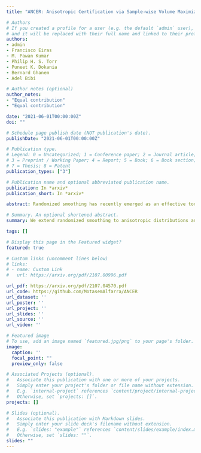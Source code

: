 ```yaml
---
title: "ANCER: Anisotropic Certification via Sample-wise Volume Maximization"

# Authors
# If you created a profile for a user (e.g. the default `admin` user), write the username (folder name) here 
# and it will be replaced with their full name and linked to their profile.
authors:
- admin
- Francisco Eiras
- M. Pawan Kumar
- Philip H. S. Torr
- Puneet K. Dokania
- Bernard Ghanem
- Adel Bibi

# Author notes (optional)
author_notes: 
- "Equal contribution"
- "Equal contribution"

date: "2021-06-01T00:00:00Z"
doi: ""

# Schedule page publish date (NOT publication's date).
publishDate: "2021-06-01T00:00:00Z"

# Publication type.
# Legend: 0 = Uncategorized; 1 = Conference paper; 2 = Journal article;
# 3 = Preprint / Working Paper; 4 = Report; 5 = Book; 6 = Book section;
# 7 = Thesis; 8 = Patent
publication_types: ["3"]

# Publication name and optional abbreviated publication name.
publication: In *arxiv*
publication_short: In *arxiv*

abstract: Randomized smoothing has recently emerged as an effective tool that enables certification of deep neural network classifiers at scale. All prior art on randomized smoothing has focused on isotropic ℓp certification, which has the advantage of yielding certificates that can be easily compared among isotropic methods via ℓp-norm radius. However, isotropic certification limits the region that can be certified around an input to worst-case adversaries, i.e., it cannot reason about other "close", potentially large, constant prediction safe regions. To alleviate this issue, (i) we theoretically extend the isotropic randomized smoothing ℓ1 and ℓ2 certificates to their generalized anisotropic counterparts following a simplified analysis. Moreover, (ii) we propose evaluation metrics allowing for the comparison of general certificates - a certificate is superior to another if it certifies a superset region - with the quantification of each certificate through the volume of the certified region. We introduce ANCER, a practical framework for obtaining anisotropic certificates for a given test set sample via volume maximization. Our empirical results demonstrate that ANCER achieves state-of-the-art ℓ1 and ℓ2 certified accuracy on both CIFAR-10 and ImageNet at multiple radii, while certifying substantially larger regions in terms of volume, thus highlighting the benefits of moving away from isotropic analysis. 

# Summary. An optional shortened abstract.
summary: We extend randomized smoothing to anisotropic distributions and optimize the anisotropic smoothing parameters per input point in randomized smoothing.

tags: []

# Display this page in the Featured widget?
featured: true

# Custom links (uncomment lines below)
# links:
# - name: Custom Link
#   url: https://arxiv.org/pdf/2107.00996.pdf

url_pdf: https://arxiv.org/pdf/2107.04570.pdf
url_code: https://github.com/MotasemAlfarra/ANCER
url_dataset: ''
url_poster: ''
url_project: ''
url_slides: ''
url_source: ''
url_video: ''

# Featured image
# To use, add an image named `featured.jpg/png` to your page's folder. 
image:
  caption: ''
  focal_point: ""
  preview_only: false

# Associated Projects (optional).
#   Associate this publication with one or more of your projects.
#   Simply enter your project's folder or file name without extension.
#   E.g. `internal-project` references `content/project/internal-project/index.md`.
#   Otherwise, set `projects: []`.
projects: []

# Slides (optional).
#   Associate this publication with Markdown slides.
#   Simply enter your slide deck's filename without extension.
#   E.g. `slides: "example"` references `content/slides/example/index.md`.
#   Otherwise, set `slides: ""`.
slides: ""
---
```



